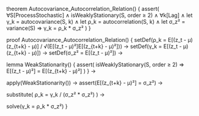 theorem Autocovariance_Autocorrelation_Relation() {
  assert(
    ∀S[ProcessStochastic] ∧
    isWeaklyStationary(S, order ≥ 2) ∧
    ∀k[Lag] ∧
    let γ_k = autocovariance(S, k) ∧
    let ρ_k = autocorrelation(S, k) ∧
    let σ_z² = variance(S)
    ⇒ γ_k = ρ_k * σ_z²
  )
}

proof Autocovariance_Autocorrelation_Relation() {
  setDef(ρ_k = E[(z_t - μ)(z_{t+k} - μ)] / √(E[(z_t - μ)²]E[(z_{t+k} - μ)²])) →
  setDef(γ_k = E[(z_t - μ)(z_{t+k} - μ)]) →
  setDef(σ_z² = E[(z_t - μ)²]) →
  
  lemma WeakStationarity() {
    assert(
      isWeaklyStationary(S, order ≥ 2) ⇒
      E[(z_t - μ)²] = E[(z_{t+k} - μ)²]
    )
  } →
  
  apply(WeakStationarity()) →
  assert(E[(z_{t+k} - μ)²] = σ_z²) →
  
  substitute(
    ρ_k = γ_k / (σ_z² * σ_z²)
  ) →
  
  solve(γ_k = ρ_k * σ_z²)
}